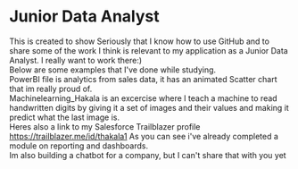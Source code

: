 # Junior Data Analyst
This is created to show Seriously that I know how to use GitHub and to share some of the work I think is relevant to my application as a Junior Data Analyst. I really want to work there:)<br>
Below are some examples that I've done while studying.<br>
PowerBI file is analytics from sales data, it has an animated Scatter chart that im really proud of.<br>
Machinelearning_Hakala is an excercise where I teach a machine to read handwritten digits by giving it a set of images and their values and making it predict what the last image is.<br>
Heres also a link to my Salesforce Trailblazer profile https://trailblazer.me/id/thakala1 As you can see i've already completed a module on reporting and dashboards.<br>
Im also building a chatbot for a company, but I can't share that with you yet
